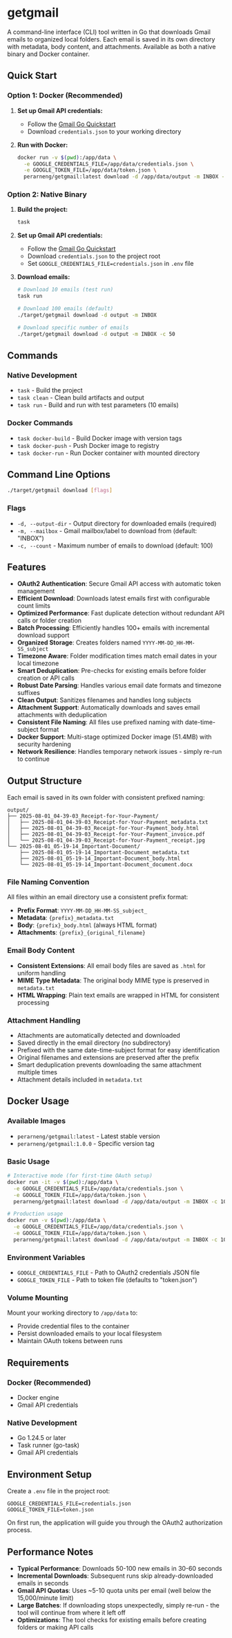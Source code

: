 # getgmail

A command-line interface (CLI) tool written in Go that downloads Gmail emails to organized local folders. Each email is saved in its own directory with metadata, body content, and attachments. Available as both a native binary and Docker container.

## Quick Start

### Option 1: Docker (Recommended)

1. **Set up Gmail API credentials:**
   - Follow the [Gmail Go Quickstart](https://developers.google.com/gmail/api/quickstart/go)
   - Download `credentials.json` to your working directory

2. **Run with Docker:**
   ```bash
   docker run -v $(pwd):/app/data \
     -e GOOGLE_CREDENTIALS_FILE=/app/data/credentials.json \
     -e GOOGLE_TOKEN_FILE=/app/data/token.json \
     perarneng/getgmail:latest download -d /app/data/output -m INBOX -c 50
   ```

### Option 2: Native Binary

1. **Build the project:**
   ```bash
   task
   ```

2. **Set up Gmail API credentials:**
   - Follow the [Gmail Go Quickstart](https://developers.google.com/gmail/api/quickstart/go)
   - Download `credentials.json` to the project root
   - Set `GOOGLE_CREDENTIALS_FILE=credentials.json` in `.env` file

3. **Download emails:**
   ```bash
   # Download 10 emails (test run)
   task run
   
   # Download 100 emails (default)
   ./target/getgmail download -d output -m INBOX
   
   # Download specific number of emails
   ./target/getgmail download -d output -m INBOX -c 50
   ```

## Commands

### Native Development
- `task` - Build the project
- `task clean` - Clean build artifacts and output
- `task run` - Build and run with test parameters (10 emails)

### Docker Commands
- `task docker-build` - Build Docker image with version tags
- `task docker-push` - Push Docker image to registry
- `task docker-run` - Run Docker container with mounted directory

## Command Line Options

```bash
./target/getgmail download [flags]
```

### Flags
- `-d, --output-dir` - Output directory for downloaded emails (required)
- `-m, --mailbox` - Gmail mailbox/label to download from (default: "INBOX")
- `-c, --count` - Maximum number of emails to download (default: 100)

## Features

- **OAuth2 Authentication**: Secure Gmail API access with automatic token management
- **Efficient Download**: Downloads latest emails first with configurable count limits
- **Optimized Performance**: Fast duplicate detection without redundant API calls or folder creation
- **Batch Processing**: Efficiently handles 100+ emails with incremental download support
- **Organized Storage**: Creates folders named `YYYY-MM-DD_HH-MM-SS_subject` 
- **Timezone Aware**: Folder modification times match email dates in your local timezone
- **Smart Deduplication**: Pre-checks for existing emails before folder creation or API calls
- **Robust Date Parsing**: Handles various email date formats and timezone suffixes
- **Clean Output**: Sanitizes filenames and handles long subjects
- **Attachment Support**: Automatically downloads and saves email attachments with deduplication
- **Consistent File Naming**: All files use prefixed naming with date-time-subject format
- **Docker Support**: Multi-stage optimized Docker image (51.4MB) with security hardening
- **Network Resilience**: Handles temporary network issues - simply re-run to continue

## Output Structure

Each email is saved in its own folder with consistent prefixed naming:
```
output/
├── 2025-08-01_04-39-03_Receipt-for-Your-Payment/
│   ├── 2025-08-01_04-39-03_Receipt-for-Your-Payment_metadata.txt
│   ├── 2025-08-01_04-39-03_Receipt-for-Your-Payment_body.html
│   ├── 2025-08-01_04-39-03_Receipt-for-Your-Payment_invoice.pdf
│   └── 2025-08-01_04-39-03_Receipt-for-Your-Payment_receipt.jpg
└── 2025-08-01_05-19-14_Important-Document/
    ├── 2025-08-01_05-19-14_Important-Document_metadata.txt
    ├── 2025-08-01_05-19-14_Important-Document_body.html
    └── 2025-08-01_05-19-14_Important-Document_document.docx
```

### File Naming Convention

All files within an email directory use a consistent prefix format:
- **Prefix Format**: `YYYY-MM-DD_HH-MM-SS_subject_`
- **Metadata**: `{prefix}_metadata.txt`
- **Body**: `{prefix}_body.html` (always HTML format)
- **Attachments**: `{prefix}_{original_filename}`

### Email Body Content

- **Consistent Extensions**: All email body files are saved as `.html` for uniform handling
- **MIME Type Metadata**: The original body MIME type is preserved in `metadata.txt`
- **HTML Wrapping**: Plain text emails are wrapped in HTML for consistent processing

### Attachment Handling

- Attachments are automatically detected and downloaded
- Saved directly in the email directory (no subdirectory)
- Prefixed with the same date-time-subject format for easy identification
- Original filenames and extensions are preserved after the prefix
- Smart deduplication prevents downloading the same attachment multiple times
- Attachment details included in `metadata.txt`

## Docker Usage

### Available Images
- `perarneng/getgmail:latest` - Latest stable version
- `perarneng/getgmail:1.0.0` - Specific version tag

### Basic Usage
```bash
# Interactive mode (for first-time OAuth setup)
docker run -it -v $(pwd):/app/data \
  -e GOOGLE_CREDENTIALS_FILE=/app/data/credentials.json \
  -e GOOGLE_TOKEN_FILE=/app/data/token.json \
  perarneng/getgmail:latest download -d /app/data/output -m INBOX -c 10

# Production usage
docker run -v $(pwd):/app/data \
  -e GOOGLE_CREDENTIALS_FILE=/app/data/credentials.json \
  -e GOOGLE_TOKEN_FILE=/app/data/token.json \
  perarneng/getgmail:latest download -d /app/data/output -m INBOX -c 100
```

### Environment Variables
- `GOOGLE_CREDENTIALS_FILE` - Path to OAuth2 credentials JSON file
- `GOOGLE_TOKEN_FILE` - Path to token file (defaults to "token.json")

### Volume Mounting
Mount your working directory to `/app/data` to:
- Provide credential files to the container
- Persist downloaded emails to your local filesystem
- Maintain OAuth tokens between runs

## Requirements

### Docker (Recommended)
- Docker engine
- Gmail API credentials

### Native Development
- Go 1.24.5 or later
- Task runner (go-task)
- Gmail API credentials

## Environment Setup

Create a `.env` file in the project root:
```
GOOGLE_CREDENTIALS_FILE=credentials.json
GOOGLE_TOKEN_FILE=token.json
```

On first run, the application will guide you through the OAuth2 authorization process.

## Performance Notes

- **Typical Performance**: Downloads 50-100 new emails in 30-60 seconds
- **Incremental Downloads**: Subsequent runs skip already-downloaded emails in seconds
- **Gmail API Quotas**: Uses ~5-10 quota units per email (well below the 15,000/minute limit)
- **Large Batches**: If downloading stops unexpectedly, simply re-run - the tool will continue from where it left off
- **Optimizations**: The tool checks for existing emails before creating folders or making API calls